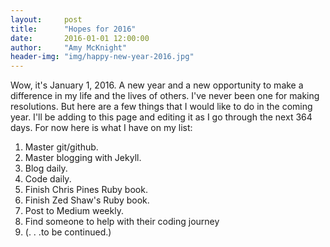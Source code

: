 ```yaml
---
layout:     post
title:      "Hopes for 2016"
date:       2016-01-01 12:00:00
author:     "Amy McKnight"
header-img: "img/happy-new-year-2016.jpg"
---
```


<p>Wow, it's January 1, 2016. A new year and a new opportunity to make a difference in my life and the lives of others. I've never been one for making resolutions. But here are a few things that I would like to do in the coming year. I'll be adding to this page and editing it as I go through the next 364 days. For now here is what I have on my list:</p>
    <ol>
        <li>Master git/github.</li>
        <li>Master blogging with Jekyll.</li>
        <li>Blog daily.</li>
        <li>Code daily.</li>
        <li>Finish Chris Pines Ruby book.</li>
        <li>Finish Zed Shaw's Ruby book.</li>
        <li>Post to Medium weekly.</li>
        <li>Find someone to help with their coding journey</li>
        <li>(. . .to be continued.)</li>
    </ol>
